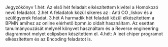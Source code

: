 Jegyzőkönyv
1.hét: Az első hét feladait elkészítettem kivétel a Homokozó nevű feladatot.
2.hét A feladatok közül sikeres az : Anti OO ,liskov és a szülőgyerek feladat.
3.hét A harmadik hét feladati közül elkészítettem a BPMN amihez az online elérhető bpmn.io oldalt használtam. Az esettan tanulmányouzását melynél könyvet használtam és a Reverse engineering diagrammot melyet eclipsben készítettem el.
4.hét: A leet chiper programot elkészítettem és az Encoding feladatot is.
